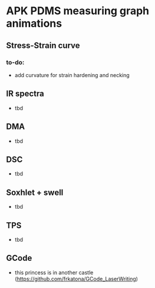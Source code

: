 # APK PDMS measuring graph animations
## Stress-Strain curve
### to-do:
- add curvature for strain hardening and necking
## IR spectra
- tbd
## DMA
- tbd
## DSC
- tbd
## Soxhlet + swell
- tbd
## TPS
- tbd

## GCode
- this princess is in another castle (https://github.com/frkatona/GCode_LaserWriting)